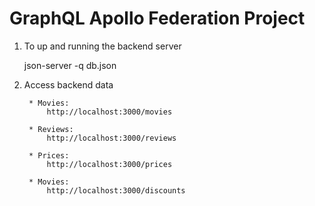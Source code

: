 GraphQL Apollo Federation Project
==================================

1. To up and running the backend server

    json-server -q db.json

2. Access backend data

        * Movies: 
            http://localhost:3000/movies

        * Reviews: 
            http://localhost:3000/reviews

        * Prices: 
            http://localhost:3000/prices
            
        * Movies: 
            http://localhost:3000/discounts

